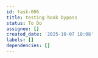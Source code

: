 ```yaml
---
id: task-006
title: testing hook bypass
status: To Do
assignee: []
created_date: '2025-10-07 18:08'
labels: []
dependencies: []
---
```



